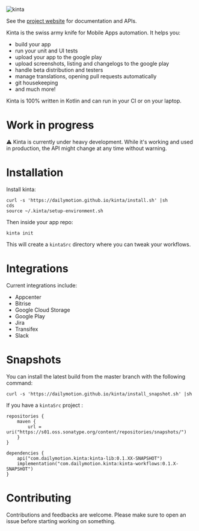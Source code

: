 ![kinta](docs/images/kinta.png)

See the [project website](https://dailymotion.github.io/kinta) for documentation and APIs.

Kinta is the swiss army knife for Mobile Apps automation. It helps you:

* build your app
* run your unit and UI tests
* upload your app to the google play
* upload screenshots, listing and changelogs to the google play
* handle beta distribution and testers
* manage translations, opening pull requests automatically 
* git housekeeping
* and much more!

Kinta is 100% written in Kotlin and can run in your CI or on your laptop.

# Work in progress

⚠️ Kinta is currently under heavy development. While it's working and used in production, the API might change at any time without warning.

# Installation

Install kinta:

```
curl -s 'https://dailymotion.github.io/kinta/install.sh' |sh
cds
source ~/.kinta/setup-environment.sh
```

Then inside your app repo:

```
kinta init
```

This will create a `kintaSrc` directory where you can tweak your workflows.

# Integrations

Current integrations include:

* Appcenter
* Bitrise
* Google Cloud Storage
* Google Play
* Jira
* Transifex
* Slack

# Snapshots

You can install the latest build from the master branch with the following command:

```
curl -s 'https://dailymotion.github.io/kinta/install_snapshot.sh' |sh

```

If you have a `kintaSrc` project :

```
repositories {
    maven {
        url = uri("https://s01.oss.sonatype.org/content/repositories/snapshots/")
    }
}

dependencies {
    api("com.dailymotion.kinta:kinta-lib:0.1.XX-SNAPSHOT")
    implementation("com.dailymotion.kinta:kinta-workflows:0.1.X-SNAPSHOT")    
}

```


# Contributing

Contributions and feedbacks are welcome. Please make sure to open an issue before starting working on something.
  
